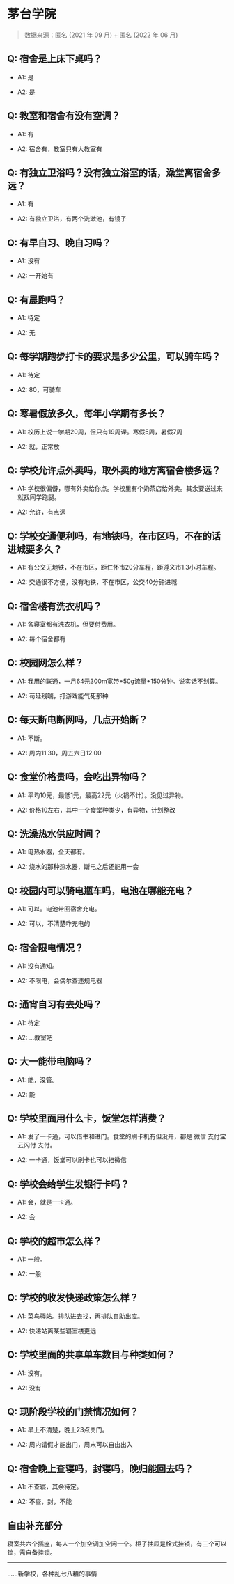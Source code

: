 # 茅台学院

> 数据来源：匿名 (2021 年 09 月) + 匿名 (2022 年 06 月)

## Q: 宿舍是上床下桌吗？

- A1: 是

- A2: 是

## Q: 教室和宿舍有没有空调？

- A1: 有

- A2: 宿舍有，教室只有大教室有

## Q: 有独立卫浴吗？没有独立浴室的话，澡堂离宿舍多远？

- A1: 有

- A2: 有独立卫浴，有两个洗漱池，有镜子

## Q: 有早自习、晚自习吗？

- A1: 没有

- A2: 一开始有

## Q: 有晨跑吗？

- A1: 待定

- A2: 无

## Q: 每学期跑步打卡的要求是多少公里，可以骑车吗？

- A1: 待定

- A2: 80，可骑车

## Q: 寒暑假放多久，每年小学期有多长？

- A1: 校历上说一学期20周，但只有19周课。寒假5周，暑假7周

- A2: 就，正常放

## Q: 学校允许点外卖吗，取外卖的地方离宿舍楼多远？

- A1: 学校很偏僻，哪有外卖给你点。学校里有个奶茶店给外卖。其余要送过来就找同学跑腿。

- A2: 允许，有点远

## Q: 学校交通便利吗，有地铁吗，在市区吗，不在的话进城要多久？

- A1: 有公交无地铁，不在市区，距仁怀市20分车程，距遵义市1.3小时车程。

- A2: 交通很不方便，没有地铁，不在市区，公交40分钟进城

## Q: 宿舍楼有洗衣机吗？

- A1: 各寝室都有洗衣机，但要付费用。

- A2: 每个宿舍都有

## Q: 校园网怎么样？

- A1: 我用的联通，一月64元300m宽带+50g流量+150分钟。说实话不划算。

- A2: 苟延残喘，打游戏能气死那种

## Q: 每天断电断网吗，几点开始断？

- A1: 不断。

- A2: 周内11.30，周五六日12.00

## Q: 食堂价格贵吗，会吃出异物吗？

- A1: 平均10元，最低1元，最高22元（火锅不计）。没见过异物。

- A2: 价格10左右，其中一个食堂种类少，有异物，计划整改

## Q: 洗澡热水供应时间？

- A1: 电热水器，全天都有。

- A2: 烧水的那种热水器，断电之后还能用一会

## Q: 校园内可以骑电瓶车吗，电池在哪能充电？

- A1: 可以。电池带回宿舍充电。

- A2: 可以，不清楚咋充电的

## Q: 宿舍限电情况？

- A1: 没有通知。

- A2: 不限电，会偶尔查违规电器

## Q: 通宵自习有去处吗？

- A1: 待定

- A2: …教室吧

## Q: 大一能带电脑吗？

- A1: 能，没管。

- A2: 能

## Q: 学校里面用什么卡，饭堂怎样消费？

- A1: 发了一卡通，可以借书和进门。食堂的刷卡机有但没开，都是 微信 支付宝 云闪付 支付。

- A2: 一卡通，饭堂可以刷卡也可以扫微信

## Q: 学校会给学生发银行卡吗？

- A1: 会，就是一卡通。

- A2: 会

## Q: 学校的超市怎么样？

- A1: 一般。

- A2: 一般

## Q: 学校的收发快递政策怎么样？

- A1: 菜鸟驿站。排队进去找，再排队自助出库。

- A2: 快递站离某些寝室楼更远

## Q: 学校里面的共享单车数目与种类如何？

- A1: 没有。

- A2: 没有

## Q: 现阶段学校的门禁情况如何？

- A1: 早上不清楚，晚上23点关门。

- A2: 周内请假才能出门，周末可以自由出入

## Q: 宿舍晚上查寝吗，封寝吗，晚归能回去吗？

- A1: 不查寝，其余待定。

- A2: 不查，封，不能

## 自由补充部分

寝室共六个插座，每人一个加空调加空闲一个。柜子抽屉是栓式挂锁，有三个可以锁，需自备挂锁。

***

……新学校，各种乱七八糟的事情